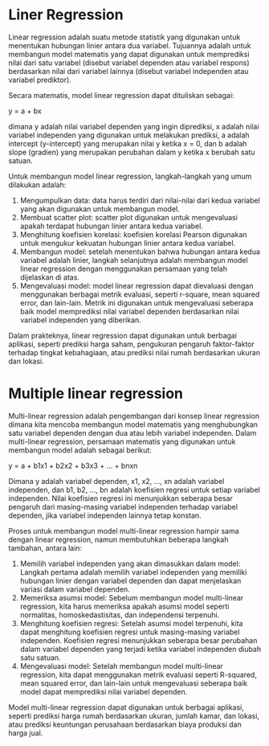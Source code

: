 # Liner Regression
Linear regression adalah suatu metode statistik yang digunakan untuk menentukan hubungan linier antara dua variabel. Tujuannya adalah untuk membangun model matematis yang dapat digunakan untuk memprediksi nilai dari satu variabel (disebut variabel dependen atau variabel respons) berdasarkan nilai dari variabel lainnya (disebut variabel independen atau variabel prediktor).

Secara matematis, model linear regression dapat dituliskan sebagai:

y = a + bx

dimana y adalah nilai variabel dependen yang ingin diprediksi, x adalah nilai variabel independen yang digunakan untuk melakukan prediksi, a adalah intercept (y-intercept) yang merupakan nilai y ketika x = 0, dan b adalah slope (gradien) yang merupakan perubahan dalam y ketika x berubah satu satuan.

Untuk membangun model linear regression, langkah-langkah yang umum dilakukan adalah:

1. Mengumpulkan data: data harus terdiri dari nilai-nilai dari kedua variabel yang akan digunakan untuk membangun model.
2. Membuat scatter plot: scatter plot digunakan untuk mengevaluasi apakah terdapat hubungan linier antara kedua variabel.
3. Menghitung koefisien korelasi: koefisien korelasi Pearson digunakan untuk mengukur kekuatan hubungan linier antara kedua variabel.
4. Membangun model: setelah menentukan bahwa hubungan antara kedua variabel adalah linier, langkah selanjutnya adalah membangun model linear regression dengan menggunakan persamaan yang telah dijelaskan di atas.
5. Mengevaluasi model: model linear regression dapat dievaluasi dengan menggunakan berbagai metrik evaluasi, seperti r-square, mean squared error, dan lain-lain. Metrik ini digunakan untuk mengevaluasi seberapa baik model memprediksi nilai variabel dependen berdasarkan nilai variabel independen yang diberikan.

Dalam prakteknya, linear regression dapat digunakan untuk berbagai aplikasi, seperti prediksi harga saham, pengukuran pengaruh faktor-faktor terhadap tingkat kebahagiaan, atau prediksi nilai rumah berdasarkan ukuran dan lokasi.


# Multiple linear regression
Multi-linear regression adalah pengembangan dari konsep linear regression dimana kita mencoba membangun model matematis yang menghubungkan satu variabel dependen dengan dua atau lebih variabel independen. Dalam multi-linear regression, persamaan matematis yang digunakan untuk membangun model adalah sebagai berikut:

y = a + b1x1 + b2x2 + b3x3 + ... + bnxn

Dimana y adalah variabel dependen, x1, x2, ..., xn adalah variabel independen, dan b1, b2, ..., bn adalah koefisien regresi untuk setiap variabel independen. Nilai koefisien regresi ini menunjukkan seberapa besar pengaruh dari masing-masing variabel independen terhadap variabel dependen, jika variabel independen lainnya tetap konstan.

Proses untuk membangun model multi-linear regression hampir sama dengan linear regression, namun membutuhkan beberapa langkah tambahan, antara lain:

1. Memilih variabel independen yang akan dimasukkan dalam model: Langkah pertama adalah memilih variabel independen yang memiliki hubungan linier dengan variabel dependen dan dapat menjelaskan variasi dalam variabel dependen.
2. Memeriksa asumsi model: Sebelum membangun model multi-linear regression, kita harus memeriksa apakah asumsi model seperti normalitas, homoskedastisitas, dan independensi terpenuhi.
3. Menghitung koefisien regresi: Setelah asumsi model terpenuhi, kita dapat menghitung koefisien regresi untuk masing-masing variabel independen. Koefisien regresi menunjukkan seberapa besar perubahan dalam variabel dependen yang terjadi ketika variabel independen diubah satu satuan.
4. Mengevaluasi model: Setelah membangun model multi-linear regression, kita dapat menggunakan metrik evaluasi seperti R-squared, mean squared error, dan lain-lain untuk mengevaluasi seberapa baik model dapat memprediksi nilai variabel dependen.

Model multi-linear regression dapat digunakan untuk berbagai aplikasi, seperti prediksi harga rumah berdasarkan ukuran, jumlah kamar, dan lokasi, atau prediksi keuntungan perusahaan berdasarkan biaya produksi dan harga jual.
